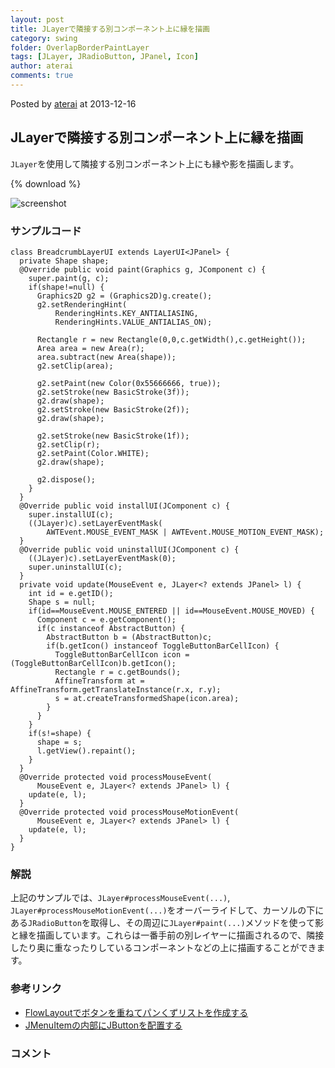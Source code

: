 ```yaml
---
layout: post
title: JLayerで隣接する別コンポーネント上に縁を描画
category: swing
folder: OverlapBorderPaintLayer
tags: [JLayer, JRadioButton, JPanel, Icon]
author: aterai
comments: true
---
```


Posted by [aterai](http://terai.xrea.jp/aterai.html) at 2013-12-16

## JLayerで隣接する別コンポーネント上に縁を描画
`JLayer`を使用して隣接する別コンポーネント上にも縁や影を描画します。

{% download %}

![screenshot](https://lh5.googleusercontent.com/-VshDpoewqBc/Uq2wDsedThI/AAAAAAAAB8g/TFMskJO7jys/s800/OverlapBorderPaintLayer.png)

### サンプルコード
<pre class="prettyprint"><code>class BreadcrumbLayerUI extends LayerUI&lt;JPanel&gt; {
  private Shape shape;
  @Override public void paint(Graphics g, JComponent c) {
    super.paint(g, c);
    if(shape!=null) {
      Graphics2D g2 = (Graphics2D)g.create();
      g2.setRenderingHint(
          RenderingHints.KEY_ANTIALIASING,
          RenderingHints.VALUE_ANTIALIAS_ON);

      Rectangle r = new Rectangle(0,0,c.getWidth(),c.getHeight());
      Area area = new Area(r);
      area.subtract(new Area(shape));
      g2.setClip(area);

      g2.setPaint(new Color(0x55666666, true));
      g2.setStroke(new BasicStroke(3f));
      g2.draw(shape);
      g2.setStroke(new BasicStroke(2f));
      g2.draw(shape);

      g2.setStroke(new BasicStroke(1f));
      g2.setClip(r);
      g2.setPaint(Color.WHITE);
      g2.draw(shape);

      g2.dispose();
    }
  }
  @Override public void installUI(JComponent c) {
    super.installUI(c);
    ((JLayer)c).setLayerEventMask(
        AWTEvent.MOUSE_EVENT_MASK | AWTEvent.MOUSE_MOTION_EVENT_MASK);
  }
  @Override public void uninstallUI(JComponent c) {
    ((JLayer)c).setLayerEventMask(0);
    super.uninstallUI(c);
  }
  private void update(MouseEvent e, JLayer&lt;? extends JPanel&gt; l) {
    int id = e.getID();
    Shape s = null;
    if(id==MouseEvent.MOUSE_ENTERED || id==MouseEvent.MOUSE_MOVED) {
      Component c = e.getComponent();
      if(c instanceof AbstractButton) {
        AbstractButton b = (AbstractButton)c;
        if(b.getIcon() instanceof ToggleButtonBarCellIcon) {
          ToggleButtonBarCellIcon icon = (ToggleButtonBarCellIcon)b.getIcon();
          Rectangle r = c.getBounds();
          AffineTransform at = AffineTransform.getTranslateInstance(r.x, r.y);
          s = at.createTransformedShape(icon.area);
        }
      }
    }
    if(s!=shape) {
      shape = s;
      l.getView().repaint();
    }
  }
  @Override protected void processMouseEvent(
      MouseEvent e, JLayer&lt;? extends JPanel&gt; l) {
    update(e, l);
  }
  @Override protected void processMouseMotionEvent(
      MouseEvent e, JLayer&lt;? extends JPanel&gt; l) {
    update(e, l);
  }
}
</code></pre>

### 解説
上記のサンプルでは、`JLayer#processMouseEvent(...)`, `JLayer#processMouseMotionEvent(...)`をオーバーライドして、カーソルの下にある`JRadioButton`を取得し、その周辺に`JLayer#paint(...)`メソッドを使って影と縁を描画しています。これらは一番手前の別レイヤーに描画されるので、隣接したり奥に重なったりしているコンポーネントなどの上に描画することができます。

### 参考リンク
- [FlowLayoutでボタンを重ねてパンくずリストを作成する](http://terai.xrea.jp/Swing/BreadcrumbList.html)
- [JMenuItemの内部にJButtonを配置する](http://terai.xrea.jp/Swing/ButtonsInMenuItem.html)

<!-- dummy comment line for breaking list -->

### コメント
